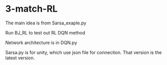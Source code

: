 # 3-match-RL
The main idea is from Sarsa_exaple.py 

Run BJ_RL to test out RL DQN method

Network architecture is in DQN.py
 
Sarsa.py is for unity, which use json file for connection. That version is the latest version.
